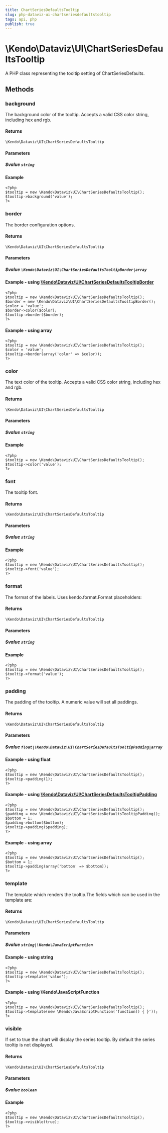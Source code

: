 ```yaml
---
title: ChartSeriesDefaultsTooltip
slug: php-dataviz-ui-chartseriesdefaultstooltip
tags: api, php
publish: true
---
```


# \Kendo\Dataviz\UI\ChartSeriesDefaultsTooltip

A PHP class representing the tooltip setting of ChartSeriesDefaults.


## Methods

### background
The background color of the tooltip. Accepts a valid CSS color string, including hex and rgb.

#### Returns
`\Kendo\Dataviz\UI\ChartSeriesDefaultsTooltip`

#### Parameters

##### $value `string`



#### Example 
    <?php
    $tooltip = new \Kendo\Dataviz\UI\ChartSeriesDefaultsTooltip();
    $tooltip->background('value');
    ?>

### border

The border configuration options.

#### Returns
`\Kendo\Dataviz\UI\ChartSeriesDefaultsTooltip`

#### Parameters

##### $value `\Kendo\Dataviz\UI\ChartSeriesDefaultsTooltipBorder|array`


#### Example - using [\Kendo\Dataviz\UI\ChartSeriesDefaultsTooltipBorder](/api/wrappers/php/Kendo/Dataviz/UI/ChartSeriesDefaultsTooltipBorder)
    <?php
    $tooltip = new \Kendo\Dataviz\UI\ChartSeriesDefaultsTooltip();
    $border = new \Kendo\Dataviz\UI\ChartSeriesDefaultsTooltipBorder();
    $color = 'value';
    $border->color($color);
    $tooltip->border($border);
    ?>

#### Example - using array

    <?php
    $tooltip = new \Kendo\Dataviz\UI\ChartSeriesDefaultsTooltip();
    $color = 'value';
    $tooltip->border(array('color' => $color));
    ?>

### color
The text color of the tooltip. Accepts a valid CSS color string, including hex and rgb.

#### Returns
`\Kendo\Dataviz\UI\ChartSeriesDefaultsTooltip`

#### Parameters

##### $value `string`



#### Example 
    <?php
    $tooltip = new \Kendo\Dataviz\UI\ChartSeriesDefaultsTooltip();
    $tooltip->color('value');
    ?>

### font
The tooltip font.

#### Returns
`\Kendo\Dataviz\UI\ChartSeriesDefaultsTooltip`

#### Parameters

##### $value `string`



#### Example 
    <?php
    $tooltip = new \Kendo\Dataviz\UI\ChartSeriesDefaultsTooltip();
    $tooltip->font('value');
    ?>

### format
The format of the labels. Uses kendo.format.Format placeholders:

#### Returns
`\Kendo\Dataviz\UI\ChartSeriesDefaultsTooltip`

#### Parameters

##### $value `string`



#### Example 
    <?php
    $tooltip = new \Kendo\Dataviz\UI\ChartSeriesDefaultsTooltip();
    $tooltip->format('value');
    ?>

### padding

The padding of the tooltip. A numeric value will set all paddings.

#### Returns
`\Kendo\Dataviz\UI\ChartSeriesDefaultsTooltip`

#### Parameters

##### $value `float|\Kendo\Dataviz\UI\ChartSeriesDefaultsTooltipPadding|array`




#### Example  - using float
    <?php
    $tooltip = new \Kendo\Dataviz\UI\ChartSeriesDefaultsTooltip();
    $tooltip->padding(1);
    ?>


#### Example - using [\Kendo\Dataviz\UI\ChartSeriesDefaultsTooltipPadding](/api/wrappers/php/Kendo/Dataviz/UI/ChartSeriesDefaultsTooltipPadding)
    <?php
    $tooltip = new \Kendo\Dataviz\UI\ChartSeriesDefaultsTooltip();
    $padding = new \Kendo\Dataviz\UI\ChartSeriesDefaultsTooltipPadding();
    $bottom = 1;
    $padding->bottom($bottom);
    $tooltip->padding($padding);
    ?>

#### Example - using array

    <?php
    $tooltip = new \Kendo\Dataviz\UI\ChartSeriesDefaultsTooltip();
    $bottom = 1;
    $tooltip->padding(array('bottom' => $bottom));
    ?>

### template
The template which renders the tooltip.The fields which can be used in the template are:

#### Returns
`\Kendo\Dataviz\UI\ChartSeriesDefaultsTooltip`

#### Parameters

##### $value `string|\Kendo\JavaScriptFunction`



#### Example  - using string
    <?php
    $tooltip = new \Kendo\Dataviz\UI\ChartSeriesDefaultsTooltip();
    $tooltip->template('value');
    ?>

#### Example  - using \Kendo\JavaScriptFunction
    <?php
    $tooltip = new \Kendo\Dataviz\UI\ChartSeriesDefaultsTooltip();
    $tooltip->template(new \Kendo\JavaScriptFunction('function() { }'));
    ?>

### visible
If set to true the chart will display the series tooltip. By default the series tooltip is not displayed.

#### Returns
`\Kendo\Dataviz\UI\ChartSeriesDefaultsTooltip`

#### Parameters

##### $value `boolean`



#### Example 
    <?php
    $tooltip = new \Kendo\Dataviz\UI\ChartSeriesDefaultsTooltip();
    $tooltip->visible(true);
    ?>

 
